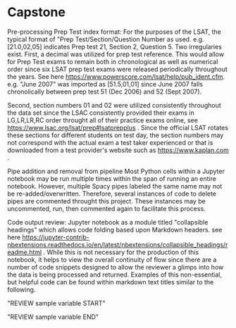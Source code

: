 # Capstone
Pre-processing
Prep Test index format:
For the purposes of the LSAT, the typical format of "Prep Test/Section/Question Number as used. e.g. [21.0,02,05] indicates Prep test 21, Section 2, Question 5. Two irregularies exist. First, a decimal was utilized for prep test reference. This would allow for Prep Test exams to remain both in chronological as well as numerical order since six LSAT prep test exams were released periodically throughout the years. See here https://www.powerscore.com/lsat/help/pub_ident.cfm. e.g. "June 2007" was imported as [51.5,01,01] since June 2007 falls chronolically between prep test 51 (Dec 2006) and 52 (Sept 2007).

Second, section numbers 01 and 02 were utilized consistently throughout the data set since the LSAC consistently provided their exams in LG,LR,LR,RC order throught all of their practice exams online, see https://www.lsac.org/lsat/prep#lsatprepplus . Since the official LSAT rotates these sections for different students on test day, the section numbers may not correspond with the actual exam a test taker experienced or that is downloaded from a test provider's website such as https://www.kaplan.com .

Pipe addition and removal from pipeline
Most Python cells within a Jupyter notebook may be run multiple times within the span of running an entire notebook. However, multiple Spacy pipes labeled the same name may not be re-added/overwritten. Therefore, several instances of code to delete pipes are commented throught this project. These instances may be uncommented, run, then commented again to facilitate this process.

Code output review:
Jupyter notebook as a module titled "collapsible headings" which allows code folding based upon Markdown headers. see here https://jupyter-contrib-nbextensions.readthedocs.io/en/latest/nbextensions/collapsible_headings/readme.html . While this is not necessary for the production of this notebook, it helps to view the overall continuity of flow since there are a number of code snippets designed to allow the reviewer a glimps into how the data is being processed and returned. Examples of this non-essential, but helpful code can be found within markdown text titles similar to the following.

"REVIEW sample variable START"

"REVIEW sample variable END"
